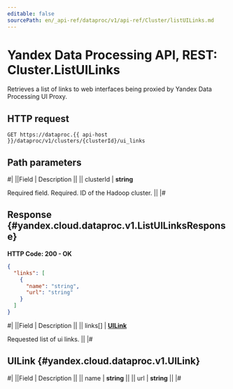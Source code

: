 ```yaml
---
editable: false
sourcePath: en/_api-ref/dataproc/v1/api-ref/Cluster/listUILinks.md
---
```


# Yandex Data Processing API, REST: Cluster.ListUILinks

Retrieves a list of links to web interfaces being proxied by Yandex Data Processing UI Proxy.

## HTTP request

```
GET https://dataproc.{{ api-host }}/dataproc/v1/clusters/{clusterId}/ui_links
```

## Path parameters

#|
||Field | Description ||
|| clusterId | **string**

Required field. Required. ID of the Hadoop cluster. ||
|#

## Response {#yandex.cloud.dataproc.v1.ListUILinksResponse}

**HTTP Code: 200 - OK**

```json
{
  "links": [
    {
      "name": "string",
      "url": "string"
    }
  ]
}
```

#|
||Field | Description ||
|| links[] | **[UILink](#yandex.cloud.dataproc.v1.UILink)**

Requested list of ui links. ||
|#

## UILink {#yandex.cloud.dataproc.v1.UILink}

#|
||Field | Description ||
|| name | **string** ||
|| url | **string** ||
|#